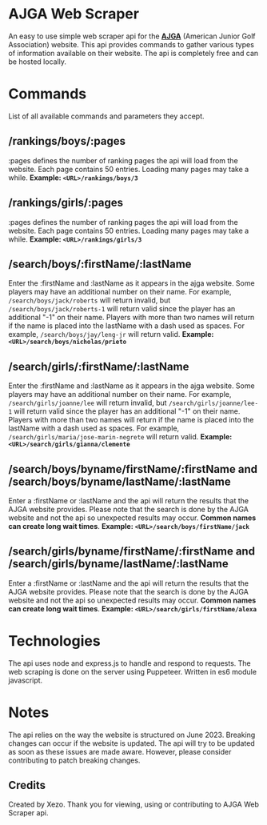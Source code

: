 # AJGA Web Scraper

An easy to use simple web scraper api for the **[AJGA](https://www.ajga.org/)** (American Junior Golf Association) website.
This api provides commands to gather various types of information available on their website. The api is completely free
and can be hosted locally.

# Commands
List of all available commands and parameters they accept.

## /rankings/boys/:pages
:pages defines the number of ranking pages the api will load from the website. Each page contains 50 entries. Loading many pages may take a while.
**Example: `<URL>/rankings/boys/3`**

## /rankings/girls/:pages
:pages defines the number of ranking pages the api will load from the website. Each page contains 50 entries. Loading many pages may take a while.
**Example: `<URL>/rankings/girls/3`**

## /search/boys/:firstName/:lastName
Enter the :firstName and :lastName as it appears in the ajga website. Some players may have an additional number on their name. For example, `/search/boys/jack/roberts` will return invalid, but `/search/boys/jack/roberts-1` will return valid since the player has an additional "-1" on their name. Players with more than two names will return if the name is placed into the lastName with a dash used as spaces. For example, `/search/boys/jay/leng-jr` will return valid.
**Example: `<URL>/search/boys/nicholas/prieto`**

## /search/girls/:firstName/:lastName
Enter the :firstName and :lastName as it appears in the ajga website. Some players may have an additional number on their name. For example, `/search/girls/joanne/lee` will return invalid, but `/search/girls/joanne/lee-1` will return valid since the player has an additional "-1" on their name. Players with more than two names will return if the name is placed into the lastName with a dash used as spaces. For example, `/search/girls/maria/jose-marin-negrete` will return valid.
**Example: `<URL>/search/girls/gianna/clemente`**

## /search/boys/byname/firstName/:firstName and /search/boys/byname/lastName/:lastName
Enter a :firstName or :lastName and the api will return the results that the AJGA website provides. Please note that the search is done by the AJGA website and not the api so unexpected results may occur. **Common names can create long wait times**.
**Example: `<URL>/search/boys/firstName/jack`**

## /search/girls/byname/firstName/:firstName and /search/girls/byname/lastName/:lastName
Enter a :firstName or :lastName and the api will return the results that the AJGA website provides. Please note that the search is done by the AJGA website and not the api so unexpected results may occur. **Common names can create long wait times**.
**Example: `<URL>/search/girls/firstName/alexa`**

# Technologies
The api uses node and express.js to handle and respond to requests. The web scraping is done on the server using Puppeteer. Written in es6 module javascript.

# Notes
The api relies on the way the website is structured on June 2023. Breaking changes can occur if the website is updated. The api will try to be updated as soon as these issues are made aware. However, please consider contributing to patch breaking changes.

## Credits
Created by Xezo. Thank you for viewing, using or contributing to AJGA Web Scraper api.